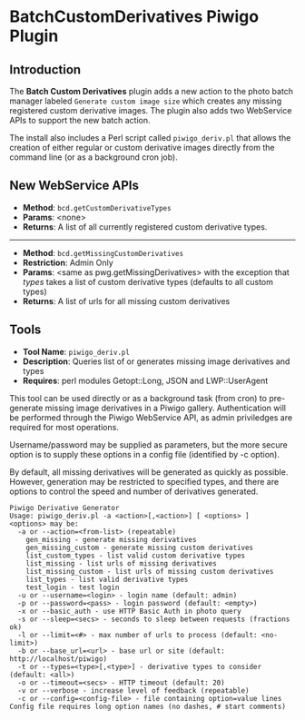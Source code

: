 # BatchCustomDerivatives Piwigo Plugin

## Introduction

The **Batch Custom Derivatives** plugin adds a new action to the
photo batch manager labeled ``Generate custom image size`` which creates
any missing registered custom derivative images.  The plugin also
adds two WebService APIs to support the new batch action.

The install also includes a Perl script called ``piwigo_deriv.pl``
that allows the creation of either regular or custom derivative
images directly from the command line (or as a background cron job).

## New WebService APIs

* **Method**: ``bcd.getCustomDerivativeTypes``
* **Params**: \<none\>
* **Returns**: A list of all currently registered custom derivative types.

---

* **Method**: ``bcd.getMissingCustomDerivatives``
* **Restriction**: Admin Only
* **Params**: \<same as pwg.getMissingDerivatives\> with the exception that
        *types* takes a list of custom derivative types
        (defaults to all custom types)
* **Returns**: A list of urls for all missing custom derivatives

## Tools

* **Tool Name**: ``piwigo_deriv.pl``
* **Description**: Queries list of or generates missing image derivatives and types
* **Requires**: perl modules Getopt::Long, JSON and LWP::UserAgent

This tool can be used directly or as a background task (from cron)
to pre-generate missing image derivatives in a Piwigo gallery.
Authentication will be performed through the Piwigo WebService API, as
admin priviledges are required for most operations.

Username/password may be supplied as parameters, but the more secure
option is to supply these options in a config file (identified by -c option).

By default, all missing derivatives will be generated as quickly as possible.
However, generation may be restricted to specified types, and there are
options to control the speed and number of derivatives generated.

```
Piwigo Derivative Generator
Usage: piwigo_deriv.pl -a <action>[,<action>] [ <options> ]
<options> may be:
  -a or --action=<from-list> (repeatable)
    gen_missing - generate missing derivatives
    gen_missing_custom - generate missing custom derivatives
    list_custom_types - list valid custom derivative types
    list_missing - list urls of missing derivatives
    list_missing_custom - list urls of missing custom derivatives
    list_types - list valid derivative types
    test_login - test login
  -u or --username=<login> - login name (default: admin)
  -p or --password=<pass> - login password (default: <empty>)
  -x or --basic_auth - use HTTP Basic Auth in photo query
  -s or --sleep=<secs> - seconds to sleep between requests (fractions ok)
  -l or --limit=<#> - max number of urls to process (default: <no-limit>)
  -b or --base_url=<url> - base url or site (default: http://localhost/piwigo)
  -t or --types=<type>[,<type>] - derivative types to consider (default: <all>)
  -o or --timeout=<secs> - HTTP timeout (default: 20)
  -v or --verbose - increase level of feedback (repeatable)
  -c or --config=<config-file> - file containing option=value lines
Config file requires long option names (no dashes, # start comments)
```

